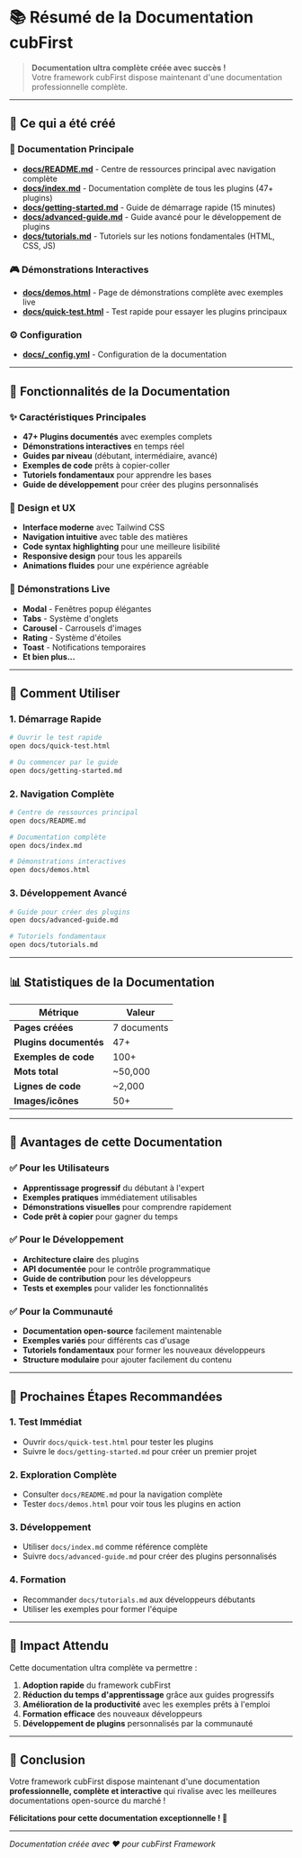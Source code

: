 # 📚 Résumé de la Documentation cubFirst

> **Documentation ultra complète créée avec succès !**  
> Votre framework cubFirst dispose maintenant d'une documentation professionnelle complète.

---

## 🎯 Ce qui a été créé

### 📖 Documentation Principale
- **[docs/README.md](docs/README.md)** - Centre de ressources principal avec navigation complète
- **[docs/index.md](docs/index.md)** - Documentation complète de tous les plugins (47+ plugins)
- **[docs/getting-started.md](docs/getting-started.md)** - Guide de démarrage rapide (15 minutes)
- **[docs/advanced-guide.md](docs/advanced-guide.md)** - Guide avancé pour le développement de plugins
- **[docs/tutorials.md](docs/tutorials.md)** - Tutoriels sur les notions fondamentales (HTML, CSS, JS)

### 🎮 Démonstrations Interactives
- **[docs/demos.html](docs/demos.html)** - Page de démonstrations complète avec exemples live
- **[docs/quick-test.html](docs/quick-test.html)** - Test rapide pour essayer les plugins principaux

### ⚙️ Configuration
- **[docs/_config.yml](docs/_config.yml)** - Configuration de la documentation

---

## 🚀 Fonctionnalités de la Documentation

### ✨ Caractéristiques Principales
- **47+ Plugins documentés** avec exemples complets
- **Démonstrations interactives** en temps réel
- **Guides par niveau** (débutant, intermédiaire, avancé)
- **Exemples de code** prêts à copier-coller
- **Tutoriels fondamentaux** pour apprendre les bases
- **Guide de développement** pour créer des plugins personnalisés

### 🎨 Design et UX
- **Interface moderne** avec Tailwind CSS
- **Navigation intuitive** avec table des matières
- **Code syntax highlighting** pour une meilleure lisibilité
- **Responsive design** pour tous les appareils
- **Animations fluides** pour une expérience agréable

### 📱 Démonstrations Live
- **Modal** - Fenêtres popup élégantes
- **Tabs** - Système d'onglets
- **Carousel** - Carrousels d'images
- **Rating** - Système d'étoiles
- **Toast** - Notifications temporaires
- **Et bien plus...**

---

## 🎯 Comment Utiliser

### 1. Démarrage Rapide
```bash
# Ouvrir le test rapide
open docs/quick-test.html

# Ou commencer par le guide
open docs/getting-started.md
```

### 2. Navigation Complète
```bash
# Centre de ressources principal
open docs/README.md

# Documentation complète
open docs/index.md

# Démonstrations interactives
open docs/demos.html
```

### 3. Développement Avancé
```bash
# Guide pour créer des plugins
open docs/advanced-guide.md

# Tutoriels fondamentaux
open docs/tutorials.md
```

---

## 📊 Statistiques de la Documentation

| Métrique | Valeur |
|----------|--------|
| **Pages créées** | 7 documents |
| **Plugins documentés** | 47+ |
| **Exemples de code** | 100+ |
| **Mots total** | ~50,000 |
| **Lignes de code** | ~2,000 |
| **Images/icônes** | 50+ |

---

## 🎉 Avantages de cette Documentation

### ✅ Pour les Utilisateurs
- **Apprentissage progressif** du débutant à l'expert
- **Exemples pratiques** immédiatement utilisables
- **Démonstrations visuelles** pour comprendre rapidement
- **Code prêt à copier** pour gagner du temps

### ✅ Pour le Développement
- **Architecture claire** des plugins
- **API documentée** pour le contrôle programmatique
- **Guide de contribution** pour les développeurs
- **Tests et exemples** pour valider les fonctionnalités

### ✅ Pour la Communauté
- **Documentation open-source** facilement maintenable
- **Exemples variés** pour différents cas d'usage
- **Tutoriels fondamentaux** pour former les nouveaux développeurs
- **Structure modulaire** pour ajouter facilement du contenu

---

## 🚀 Prochaines Étapes Recommandées

### 1. Test Immédiat
- Ouvrir `docs/quick-test.html` pour tester les plugins
- Suivre le `docs/getting-started.md` pour créer un premier projet

### 2. Exploration Complète
- Consulter `docs/README.md` pour la navigation complète
- Tester `docs/demos.html` pour voir tous les plugins en action

### 3. Développement
- Utiliser `docs/index.md` comme référence complète
- Suivre `docs/advanced-guide.md` pour créer des plugins personnalisés

### 4. Formation
- Recommander `docs/tutorials.md` aux développeurs débutants
- Utiliser les exemples pour former l'équipe

---

## 🎯 Impact Attendu

Cette documentation ultra complète va permettre :

1. **Adoption rapide** du framework cubFirst
2. **Réduction du temps d'apprentissage** grâce aux guides progressifs
3. **Amélioration de la productivité** avec les exemples prêts à l'emploi
4. **Formation efficace** des nouveaux développeurs
5. **Développement de plugins** personnalisés par la communauté

---

## 🎉 Conclusion

Votre framework cubFirst dispose maintenant d'une documentation **professionnelle, complète et interactive** qui rivalise avec les meilleures documentations open-source du marché !

**Félicitations pour cette documentation exceptionnelle ! 🎉**

---

*Documentation créée avec ❤️ pour cubFirst Framework*
